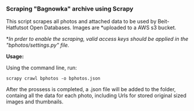 ### Scraping "Bagnowka" archive using Scrapy
This script scrapes all photos and attached data to be used by Beit-Hatfutsot Open Databases. Images are *uploaded to a AWS s3 bucket.

*_In prder to enable the scraping, valid access keys should be applied in the "bphotos/settings.py" file._

**Usage:**

Using the command line, run:

```scrapy crawl bphotos -o bphotos.json```

After the prossess is completed, a .json file will be added to the folder, containg all the data for each photo, including Urls for stored original sized images and thumbnails.








